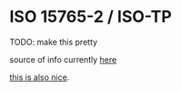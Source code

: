 # ISO 15765-2 / ISO-TP 

TODO: make this pretty

source of info currently [here](https://piembsystech.com/can-tp-protocol/)

[this is also nice](https://munich.dissec.to/kb/chapters/isotp/isotp.html).
